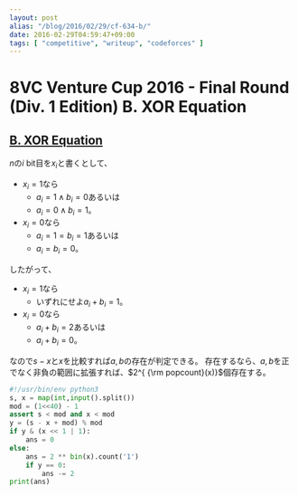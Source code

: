```yaml
---
layout: post
alias: "/blog/2016/02/29/cf-634-b/"
date: 2016-02-29T04:59:47+09:00
tags: [ "competitive", "writeup", "codeforces" ]
---
```


# 8VC Venture Cup 2016 - Final Round (Div. 1 Edition) B. XOR Equation

## [B. XOR Equation](http://codeforces.com/contest/634/problem/B)

$n$の$i$ bit目を$x_i$と書くとして、

-   $x_i = 1$なら
    -   $a_i = 1 \land b_i = 0$あるいは
    -   $a_i = 0 \land b_i = 1$。
-   $x_i = 0$なら
    -   $a_i = 1 = b_i = 1$あるいは
    -   $a_i = b_i = 0$。

したがって、

-   $x_i = 1$なら
    -   いずれにせよ$a_i + b_i = 1$。
-   $x_i = 0$なら
    -   $a_i + b_i = 2$あるいは
    -   $a_i + b_i = 0$。

なので$s - x$と$x$を比較すれば$a,b$の存在が判定できる。
存在するなら、$a,b$を正でなく非負の範囲に拡張すれば、$2^{ {\rm popcount}(x)}$個存在する。

``` python
#!/usr/bin/env python3
s, x = map(int,input().split())
mod = (1<<40) - 1
assert s < mod and x < mod
y = (s - x + mod) % mod
if y & (x << 1 | 1):
    ans = 0
else:
    ans = 2 ** bin(x).count('1')
    if y == 0:
        ans -= 2
print(ans)
```
